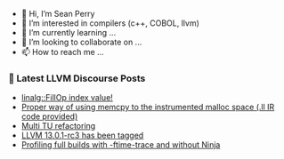 - 👋 Hi, I’m Sean Perry
- 👀 I’m interested in compilers (c++, COBOL, llvm)
- 🌱 I’m currently learning ...
- 💞️ I’m looking to collaborate on ...
- 📫 How to reach me ...

<!---
s66perry/s66perry is a ✨ special ✨ repository because its `README.md` (this file) appears on your GitHub profile.
You can click the Preview link to take a look at your changes.
--->
### 📕 Latest LLVM Discourse Posts

<!-- DISCOURSE-LLVM:START -->
- [linalg::FillOp index value!](https://llvm.discourse.group/t/linalg-fillop-index-value/6159/1)
- [Proper way of using memcpy to the instrumented malloc space &lpar;.ll IR code provided&rpar;](https://llvm.discourse.group/t/proper-way-of-using-memcpy-to-the-instrumented-malloc-space-ll-ir-code-provided/6058/4)
- [Multi TU refactoring](https://llvm.discourse.group/t/multi-tu-refactoring/6154/1)
- [LLVM 13.0.1-rc3 has been tagged](https://llvm.discourse.group/t/llvm-13-0-1-rc3-has-been-tagged/5898/8)
- [Profiling full builds with -ftime-trace and without Ninja](https://llvm.discourse.group/t/profiling-full-builds-with-ftime-trace-and-without-ninja/6050/4)
<!-- DISCOURSE-LLVM:END -->
